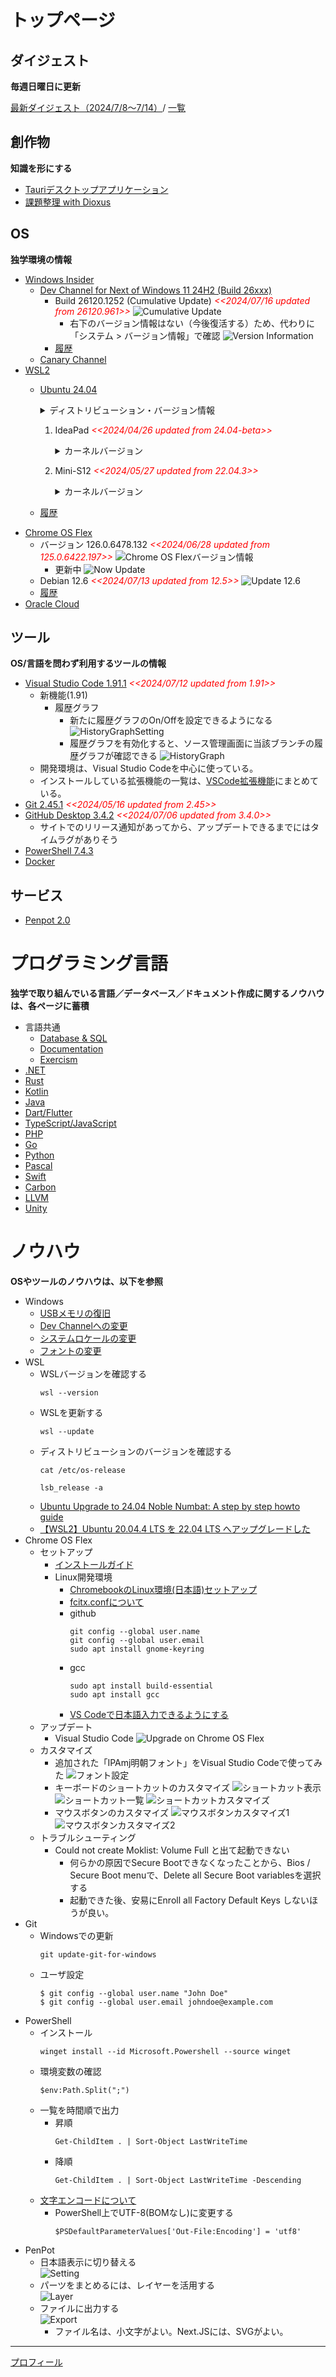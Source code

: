 # トップページ

##  ダイジェスト
**毎週日曜日に更新**

  [最新ダイジェスト（2024/7/8～7/14）](https://note.com/taishow2020/n/n46c7250f2a6f)/
  [一覧](./digest/digestList.md)

##  創作物
**知識を形にする**
- [Tauriデスクトップアプリケーション](./design/tauriApp/index.md)
- [課題整理 with Dioxus](./design/dioxusApp/system.md)

##  OS
**独学環境の情報**
- [Windows Insider](https://blogs.windows.com/windows-insider/)
  - [Dev Channel for Next of Windows 11 24H2 (Build 26xxx)](https://aka.ms/DevLatest)
    - Build 26120.1252 (Cumulative Update) <span style="color: red;">*<<2024/07/16 updated from 26120.961>>*</span>
      ![Cumulative Update](./images/Windows/20240716_WindowsUpdate_DevChannel.png)
      - 右下のバージョン情報はない（今後復活する）ため、代わりに「システム > バージョン情報」で確認
        ![Version Information](./images/Windows/20240716_Windows11_Build26120.png)
    - [履歴](./history/Windows.md)
  - [Canary Channel](https://aka.ms/CanaryLatest)
- [WSL2](https://learn.microsoft.com/ja-jp/windows/wsl/install)
  - [Ubuntu 24.04](https://www.releases.ubuntu.com/noble/) <BR />
    <details>
    <summary>ディストリビューション・バージョン情報</summary>

    ```
    PRETTY_NAME="Ubuntu 24.04 LTS"
    NAME="Ubuntu"
    VERSION_ID="24.04"
    VERSION="24.04 LTS (Noble Numbat)"
    VERSION_CODENAME=noble
    ID=ubuntu
    ID_LIKE=debian
    HOME_URL="https://www.ubuntu.com/"
    SUPPORT_URL="https://help.ubuntu.com/"
    BUG_REPORT_URL="https://bugs.launchpad.net/ubuntu/"
    PRIVACY_POLICY_URL="https://www.ubuntu.com/legal/terms-and-policies/privacy-policy"
    UBUNTU_CODENAME=noble
    LOGO=ubuntu-logo
    ```
    </details>

    1.  IdeaPad <span style="color: red;">*<<2024/04/26 updated from 24.04-beta>>*</span>

        <details>
        <summary>カーネルバージョン</summary>

        ```
        WSL バージョン: 2.3.11.0
        カーネル バージョン: 6.6.36.3-1
        WSLg バージョン: 1.0.63
        MSRDC バージョン: 1.2.5326
        Direct3D バージョン: 1.611.1-81528511
        DXCore バージョン: 10.0.26100.1-240331-1435.ge-release
        Windows バージョン: 10.0.26120.1252
        ```
        </details>

    1.  Mini-S12 <span style="color: red;">*<<2024/05/27 updated from 22.04.3>>*</span>

        <details>
        <summary>カーネルバージョン</summary>

        ```
        WSL バージョン: 2.2.4.0
        カーネル バージョン: 5.15.153.1-2
        WSLg バージョン: 1.0.61
        MSRDC バージョン: 1.2.5326
        Direct3D バージョン: 1.611.1-81528511
        DXCore バージョン: 10.0.26091.1-240325-1447.ge-release
        Windows バージョン: 10.0.22631.3880
        ```
        </details>

  - [履歴](./history/Wsl.md)
- [Chrome OS Flex](https://chromereleases.googleblog.com/search/label/ChromeOS%20Flex)
  - バージョン 126.0.6478.132  <span style="color: red;">*<<2024/06/28 updated from 125.0.6422.197>>*</span>
    ![Chrome OS Flexバージョン情報](./images/Chrome/20240628_Chrome_OS_Flex_126.0.6478.132.png)
    - 更新中
      ![Now Update](./images/Chrome/20240628_Chrome_OS_Flex_Update126.0.6478.132.png)
  - Debian 12.6 <span style="color: red;">*<<2024/07/13 updated from 12.5>>*</span>
    ![Update 12.6](./images/Chrome/20240713_changed_debian_12.6.png)
  - [履歴](./history/Chrome.md)
- [Oracle Cloud](./knowhow/OracleCloud.md)

## ツール
**OS/言語を問わず利用するツールの情報**
- [Visual Studio Code 1.91.1](https://code.visualstudio.com/) <span style="color: red;">*<<2024/07/12 updated from 1.91>>*</span>
  - 新機能(1.91)
    - 履歴グラフ
      - 新たに履歴グラフのOn/Offを設定できるようになる
        ![HistoryGraphSetting](./images/VisualStudioCode/20240706_VSCodeHistoryGraphSetting.png)
      - 履歴グラフを有効化すると、ソース管理画面に当該ブランチの履歴グラフが確認できる
        ![HistoryGraph](./images/VisualStudioCode/20240706_VSCodeHistoryGraph.png)
  - 開発環境は、Visual Studio Codeを中心に使っている。
  - インストールしている拡張機能の一覧は、[VSCode拡張機能](./sub/vscodeExtensions.md)にまとめている。<BR />
- [Git 2.45.1](https://git-scm.com/download) <span style="color: red;">*<<2024/05/16 updated from 2.45>>*</span>
- [GitHub Desktop 3.4.2](https://desktop.github.com/release-notes/) <span style="color: red;">*<<2024/07/06 updated from 3.4.0>>*</span>
  - サイトでのリリース通知があってから、アップデートできるまでにはタイムラグがありそう
- [PowerShell 7.4.3](https://github.com/PowerShell/PowerShell)
- [Docker](./knowhow/Docker.md)

##  サービス
- [Penpot 2.0](https://design.penpot.app/)

#  プログラミング言語
**独学で取り組んでいる言語／データベース／ドキュメント作成に関するノウハウは、各ページに蓄積**
- 言語共通
  - [Database & SQL](./knowhow/Database.md)
  - [Documentation](./knowhow/Documentation.md)
  - [Exercism](./knowhow/Exercism.md)
- [.NET](./knowhow/NET.md)
- [Rust](./knowhow/Rust.md)
- [Kotlin](./knowhow/Kotlin.md)
- [Java](./knowhow/Java.md)  
- [Dart/Flutter](./knowhow/Flutter.md)
- [TypeScript/JavaScript](./knowhow/TypeScript.md)
- [PHP](./knowhow/Php.md)
- [Go](./knowhow/Go.md)
- [Python](./knowhow/Python.md)
- [Pascal](./knowhow/Others.md#pascal)
- [Swift](./knowhow/Others.md#swift)
- [Carbon](./knowhow/Carbon.md)
- [LLVM](./knowhow/Others.md#llvm)
- [Unity](./knowhow/Unity.md)

# ノウハウ
**OSやツールのノウハウは、以下を参照**
- Windows
  - [USBメモリの復旧](https://jp.easeus.com/partition-manager/fix-usb-drive-incorrect-size.html)
  - [Dev Channelへの変更](https://mitomoha.hatenablog.com/entry/2023/08/11/010623)
  - [システムロケールの変更](./windows/systemLocale.md)
  - [フォントの変更](./windows/font.md)
- WSL
  - WSLバージョンを確認する
    ```
    wsl --version
    ```
  - WSLを更新する
    ```
    wsl --update
    ``` 
  - ディストリビューションのバージョンを確認する
    ```
    cat /etc/os-release
    ```
    ```
    lsb_release -a
    ```
  - [Ubuntu Upgrade to 24.04 Noble Numbat: A step by step howto guide](https://linuxconfig.org/ubuntu-upgrade-to-24-04-noble-numbat-a-step-by-step-howto-guide)
  - [【WSL2】Ubuntu 20.04.4 LTS を 22.04 LTS へアップグレードした](https://zenn.dev/ryuu/articles/upgrade-ubuntu2204-wsl)
- Chrome OS Flex
  - セットアップ
    - [インストールガイド](https://support.google.com/chromeosflex/answer/11552529?hl=ja)
    - Linux開発環境
      - [ChromebookのLinux環境(日本語)セットアップ](https://3nmt.com/chromebook_linux_japanese/)
      - [fcitx.confについて](https://qiita.com/suzuki_sh/items/1319b050ba41e03890f5)
      - github
        ```
        git config --global user.name
        git config --global user.email
        sudo apt install gnome-keyring
        ```
      - gcc
        ```
        sudo apt install build-essential
        sudo apt install gcc
        ```
      - [VS Codeで日本語入力できるようにする](https://gotoblog.org/chromebook-vscode-japanese/)
  - アップデート
    - Visual Studio Code
      ![Upgrade on Chrome OS Flex](./images/Chrome/20240119_code_1.85.2.png)
  - カスタマイズ
    - 追加された「IPAmj明朝フォント」をVisual Studio Codeで使ってみた
      ![フォント設定](./images/Chrome/20240406_VSCode_IPAexMincho.png)
    - キーボードのショートカットのカスタマイズ
      ![ショートカット表示](./images/Chrome/20240413_Chrome_ShortcutCustomize1.png)
      ![ショートカット一覧](./images/Chrome/20240413_Chrome_ShortcutCustomize2.png)
      ![ショートカットカスタマイズ](./images/Chrome/20240413_Chrome_ShortcutCustomize3.png)
    - マウスボタンのカスタマイズ
      ![マウスボタンカスタマイズ1](./images/Chrome/20240413_Chrome_MouseCustomize1.png)
      ![マウスボタンカスタマイズ2](./images/Chrome/20240413_Chrome_MouseCustomize2.png)
  - トラブルシューティング
    - Could not create Moklist: Volume Full と出て起動できない
      - 何らかの原因でSecure Bootできなくなったことから、Bios / Secure Boot menuで、Delete all Secure Boot variablesを選択する
      - 起動できた後、安易にEnroll all Factory Default Keys しないほうが良い。 
- Git
  - Windowsでの更新
    ```
    git update-git-for-windows
    ```
  - ユーザ設定
    ```
    $ git config --global user.name "John Doe"
    $ git config --global user.email johndoe@example.com
    ```
- PowerShell
  - インストール
    ```
    winget install --id Microsoft.Powershell --source winget
    ```
  - 環境変数の確認
    ```shell
    $env:Path.Split(";")
    ```
  - 一覧を時間順で出力
    - 昇順
      ```
      Get-ChildItem . | Sort-Object LastWriteTime
      ```
    - 降順
      ```
      Get-ChildItem . | Sort-Object LastWriteTime -Descending
      ```
  - [文字エンコードについて](https://learn.microsoft.com/ja-jp/powershell/module/microsoft.powershell.core/about/about_character_encoding?view=powershell-7.3)
    - PowerShell上でUTF-8(BOMなし)に変更する
      ```shell
      $PSDefaultParameterValues['Out-File:Encoding'] = 'utf8'
      ```
- PenPot
  - 日本語表示に切り替える<BR />
    ![Setting](./images/Penpot/20240421_Setting.png)
  - パーツをまとめるには、レイヤーを活用する<BR />
    ![Layer](./images/Penpot/20240421_Layer.png)
  - ファイルに出力する<BR />
    ![Export](./images/Penpot/20240421_Export.png)
    - ファイル名は、小文字がよい。Next.JSには、SVGがよい。
---
[プロフィール](./sub/Profile.md)
